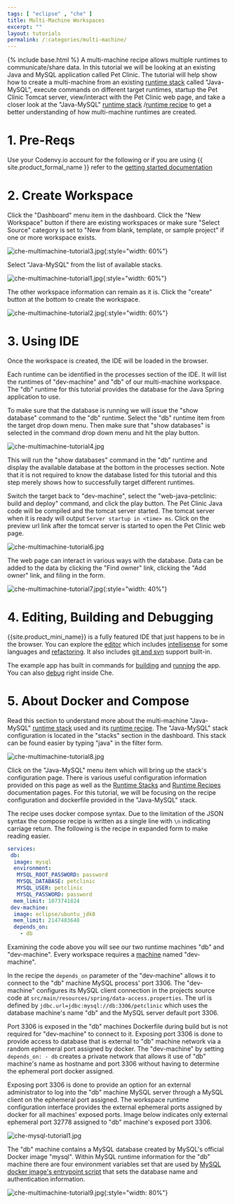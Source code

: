 ```yaml
---
tags: [ "eclipse" , "che" ]
title: Multi-Machine Workspaces
excerpt: ""
layout: tutorials
permalink: /:categories/multi-machine/
---
```

{% include base.html %}
A multi-machine recipe allows multiple runtimes to communicate/share data. In this tutorial we will be looking at an existing Java and MySQL application called Pet Clinic. The tutorial will help show how to create a multi-machine from an existing [runtime stack]({{base}}{{site.links["ws-stacks"]}}) called "Java-MySQL", execute commands on different target runtimes, startup the Pet Clinic Tomcat server, view/interact with the Pet Clinic web page, and take a closer look at the "Java-MySQL" [runtime stack]({{base}}{{site.links["ws-stacks"]}}) /[runtime recipe]({{base}}{{site.links["ws-recipes"]}}) to get a better understanding of how multi-machine runtimes are created.

# 1. Pre-Reqs   
Use your Codenvy.io account for the following or if you are using {{ site.product_formal_name }} refer to the [getting started documentation]({{base}}{{site.links["setup-getting-started"]}}) 

# 2. Create Workspace  
Click the "Dashboard" menu item in the dashboard. Click the "New Workspace" button if there are existing workspaces or make sure "Select Source" category is set to "New from blank, template, or sample project" if one or more workspace exists.

![che-multimachine-tutorial3.jpg]({{base}}{{site.links["che-multimachine-tutorial3.jpg"]}}){:style="width: 60%"}

Select "Java-MySQL" from the list of available stacks.

![che-multimachine-tutorial1.jpg]({{base}}{{site.links["che-multimachine-tutorial1.jpg"]}}){:style="width: 60%"}

The other workspace information can remain as it is. Click the "create" button at the bottom to create the workspace.

![che-multimachine-tutorial2.jpg]({{base}}{{site.links["che-multimachine-tutorial2.jpg"]}}){:style="width: 60%"}


# 3. Using IDE  
Once the workspace is created, the IDE will be loaded in the browser.

Each runtime can be identified in the processes section of the IDE. It will list the runtimes of "dev-machine" and "db" of our multi-machine workspace. The "db" runtime for this tutorial provides the database for the Java Spring application to use.

To make sure that the database is running we will issue the "show database" command to the "db" runtime. Select the "db" runtime item from the target drop down menu. Then make sure that "show databases" is selected in the command drop down menu and hit the play button.

![che-multimachine-tutorial4.jpg]({{base}}{{site.links["che-multimachine-tutorial4.jpg"]}})

This will run the "show databases" command in the "db" runtime and display the available database at the bottom in the processes section. Note that it is not required to know the database listed for this tutorial and this step merely shows how to successfully target different runtimes.

Switch the target back to "dev-machine", select the "web-java-petclinic: build and deploy" command, and click the play button. The Pet Clinic Java code will be compiled and the tomcat server started. The tomcat server when it is ready will output `Server startup in <time> ms`. Click on the preview url link after the tomcat server is started to open the Pet Clinic web page.

![che-multimachine-tutorial6.jpg]({{base}}{{site.links["che-multimachine-tutorial6.jpg"]}})

The web page can interact in various ways with the database. Data can be added to the data by clicking the "Find owner" link, clicking the "Add owner" link, and filing in the form.

![che-multimachine-tutorial7.jpg]({{base}}{{site.links["che-multimachine-tutorial7.jpg"]}}){:style="width: 40%"}

# 4. Editing, Building and Debugging  
{{site.product_mini_name}} is a fully featured IDE that just happens to be in the browser. You can explore the [editor]({{base}}{{site.links["ide-editor-settings"]}}) which includes [intellisense]({{base}}{{site.links["ide-intellisense"]}}) for some languages and [refactoring]({{base}}{{site.links["ide-intellisense"]}}#refactoring).  It also includes [git and svn]({{base}}{{site.links["ide-git-svn"]}}) support built-in.

The example app has built in commands for [building]({{base}}{{site.links["ide-build"]}}) and [running]({{base}}{{site.links["ide-run"]}}#web-apps) the app.  You can also [debug]({{base}}{{site.links["ide-debug"]}}) right inside Che.

# 5. About Docker and Compose  
Read this section to understand more about the multi-machine "Java-MySQL" [runtime stack]({{base}}{{site.links["ws-stacks"]}}) used and its [runtime recipe]({{base}}{{site.links["ws-recipes"]}}). The "Java-MySQL" stack configuration is located in the "stacks" section in the dashboard. This stack can be found easier by typing "java" in the filter form.

![che-multimachine-tutorial8.jpg]({{base}}{{site.links["che-multimachine-tutorial8.jpg"]}})

Click on the "Java-MySQL" menu item which will bring up the stack's configuration page. There is various useful configuration information provided on this page as well as the [Runtime Stacks]({{base}}{{site.links["ws-stacks"]}}) and [Runtime Recipes]({{base}}{{site.links["ws-recipes"]}}) documentation pages. For this tutorial, we will be focusing on the recipe configuration and dockerfile provided in the "Java-MySQL" stack.

The recipe uses docker compose syntax. Due to the limitation of the JSON syntax the compose recipe is written as a single line with `\n` indicating carriage return. The following is the recipe in expanded form to make reading easier.

```yaml    
services:
 db:
  image: mysql
  environment:
   MYSQL_ROOT_PASSWORD: password
   MYSQL_DATABASE: petclinic
   MYSQL_USER: petclinic
   MYSQL_PASSWORD: password
  mem_limit: 1073741824
 dev-machine:
  image: eclipse/ubuntu_jdk8
  mem_limit: 2147483648
  depends_on:
    - db
```

Examining the code above you will see our two runtime machines "db" and "dev-machine". Every workspace requires a [machine]({{base}}{{site.links["ws-machines"]}}) named "dev-machine".

In the recipe the `depends_on` parameter of the "dev-machine" allows it to connect to the "db" machine MySQL process' port 3306. The "dev-machine" configures its MySQL client connection in the projects source code at `src/main/resources/spring/data-access.properties`. The url is defined by `jdbc.url=jdbc:mysql://db:3306/petclinic` which uses the database machine's name "db" and the MySQL server default port 3306.

Port 3306 is exposed in the "db" machines Dockerfile during build but is not required for "dev-machine" to connect to it. Exposing port 3306 is done to provide access to database that is external to "db" machine network via a random ephemeral port assigned by docker. The "dev-machine" by setting `depends_on: - db` creates a private network that allows it use of "db" machine's name as hostname and port 3306 without having to determine the ephemeral port docker assigned.

Exposing port 3306 is done to provide an option for an external administrator to log into the "db" machine MySQL server through a MySQL client on the ephemeral port assigned. The workspace runtime configuration interface provides the external ephemeral ports assigned by docker for all machines' exposed ports. Image below indicates only external ephemeral port 32778 assigned to "db" machine's exposed port 3306.

![che-mysql-tutorial1.jpg]({{base}}{{site.links["che-mysql-tutorial1.jpg"]}})

The "db" machine contains a MySQL database created by MySQL's official Docker image "mysql". Within MySQL runtime information for the "db" machine there are four environment variables set that are used by [MySQL docker image's entrypoint script](https://github.com/docker-library/mysql/blob/master/5.7/docker-entrypoint.sh) that sets the database name and authentication information. 

![che-multimachine-tutorial9.jpg]({{base}}{{site.links["che-multimachine-tutorial9.jpg"]}}){:style="width: 80%"}
